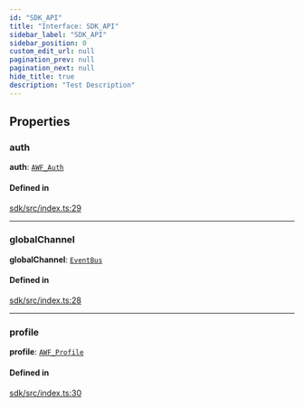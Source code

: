 ```yaml
---
id: "SDK_API"
title: "Interface: SDK_API"
sidebar_label: "SDK_API"
sidebar_position: 0
custom_edit_url: null
pagination_prev: null
pagination_next: null
hide_title: true
description: "Test Description"
---
```


## Properties

### auth

 **auth**: [`AWF_Auth`](../classes/sdk.AWF_Auth.md)

#### Defined in

[sdk/src/index.ts:29](https://github.com/AKASHAorg/akasha-core/blob/21e566cd/libs/sdk/src/index.ts#L29)

___

### globalChannel

 **globalChannel**: [`EventBus`](../classes/sdk.EventBus.md)

#### Defined in

[sdk/src/index.ts:28](https://github.com/AKASHAorg/akasha-core/blob/21e566cd/libs/sdk/src/index.ts#L28)

___

### profile

 **profile**: [`AWF_Profile`](../classes/sdk.AWF_Profile.md)

#### Defined in

[sdk/src/index.ts:30](https://github.com/AKASHAorg/akasha-core/blob/21e566cd/libs/sdk/src/index.ts#L30)
